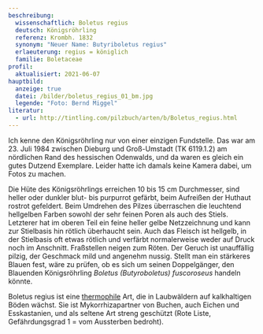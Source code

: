 ```yaml
---
beschreibung:
  wissenschaftlich: Boletus regius
  deutsch: Königsröhrling
  referenz: Krombh. 1832
  synonym: "Neuer Name: Butyriboletus regius"
  erlaeuterung: regius = königlich
  familie: Boletaceae
profil:
  aktualisiert: 2021-06-07
hauptbild:
  anzeige: true
  datei: /bilder/boletus_regius_01_bm.jpg
  legende: "Foto: Bernd Miggel"
literatur:
  - url: http://tintling.com/pilzbuch/arten/b/Boletus_regius.html
---
```

Ich kenne den Königsröhrling nur von einer einzigen Fundstelle. Das war am 23. Juli 1984 zwischen Dieburg und Groß-Umstadt (TK 6119.1.2) am nördlichen Rand des hessischen Odenwalds, und da waren es gleich ein gutes Dutzend Exemplare. Leider hatte ich damals keine Kamera dabei, um Fotos zu machen.

Die Hüte des Königsröhrlings erreichen 10 bis 15 cm Durchmesser, sind heller oder dunkler blut- bis purpurrot gefärbt, beim Aufreißen der Huthaut rostrot gefeldert. Beim Umdrehen des Pilzes überraschen die leuchtend hellgelben Farben sowohl der sehr feinen Poren als auch des Stiels. Letzterer hat im oberen Teil ein feine heller gelbe Netzzeichnung und kann zur Stielbasis hin rötlich überhaucht sein. Auch das Fleisch ist hellgelb, in der Stielbasis oft etwas rötlich und verfärbt normalerweise weder auf Druck noch im Anschnitt. Fraßstellen neigen zum Röten. Der Geruch ist unauffällig pilzig, der Geschmack mild und angenehm nussig. Stellt man ein stärkeres Blauen fest, wäre zu prüfen, ob es sich um seinen Doppelgänger, den Blauenden Königsröhrling *Boletus (Butyroboletus) fuscoroseus* handeln könnte.

Boletus regius ist eine [thermophile](thermophil "Glossar") Art, die in Laubwäldern auf kalkhaltigen Böden wächst. Sie ist Mykorrhizapartner von Buchen, auch Eichen und Esskastanien, und als seltene Art streng geschützt (Rote Liste, Gefährdungsgrad 1 = vom Aussterben bedroht).